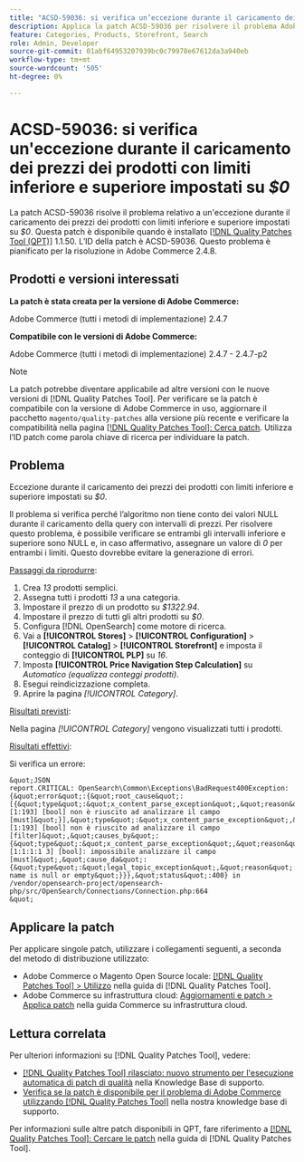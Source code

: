 ```yaml
---
title: "ACSD-59036: si verifica un’eccezione durante il caricamento dei prezzi dei prodotti con limiti inferiore e superiore impostati su $0"
description: Applica la patch ACSD-59036 per risolvere il problema Adobe Commerce in cui si verifica un’eccezione durante il caricamento dei prezzi dei prodotti con limiti inferiori e superiori impostati su *$0*.
feature: Categories, Products, Storefront, Search
role: Admin, Developer
source-git-commit: 01abf64953207939bc0c79978e67612da3a940eb
workflow-type: tm+mt
source-wordcount: '505'
ht-degree: 0%

---
```



# ACSD-59036: si verifica un&#39;eccezione durante il caricamento dei prezzi dei prodotti con limiti inferiore e superiore impostati su *$0*

La patch ACSD-59036 risolve il problema relativo a un&#39;eccezione durante il caricamento dei prezzi dei prodotti con limiti inferiore e superiore impostati su *$0*. Questa patch è disponibile quando è installato [[!DNL Quality Patches Tool (QPT)]](/help/announcements/adobe-commerce-announcements/magento-quality-patches-released-new-tool-to-self-serve-quality-patches.md) 1.1.50. L’ID della patch è ACSD-59036. Questo problema è pianificato per la risoluzione in Adobe Commerce 2.4.8.

## Prodotti e versioni interessati

**La patch è stata creata per la versione di Adobe Commerce:**

Adobe Commerce (tutti i metodi di implementazione) 2.4.7

**Compatibile con le versioni di Adobe Commerce:**

Adobe Commerce (tutti i metodi di implementazione) 2.4.7 - 2.4.7-p2

>[!NOTE]
>
>La patch potrebbe diventare applicabile ad altre versioni con le nuove versioni di [!DNL Quality Patches Tool]. Per verificare se la patch è compatibile con la versione di Adobe Commerce in uso, aggiornare il pacchetto `magento/quality-patches` alla versione più recente e verificare la compatibilità nella pagina [[!DNL Quality Patches Tool]: Cerca patch](https://experienceleague.adobe.com/tools/commerce-quality-patches/index.html). Utilizza l’ID patch come parola chiave di ricerca per individuare la patch.

## Problema

Eccezione durante il caricamento dei prezzi dei prodotti con limiti inferiore e superiore impostati su *$0*.

Il problema si verifica perché l’algoritmo non tiene conto dei valori NULL durante il caricamento della query con intervalli di prezzi. Per risolvere questo problema, è possibile verificare se entrambi gli intervalli inferiore e superiore sono NULL e, in caso affermativo, assegnare un valore di *0* per entrambi i limiti. Questo dovrebbe evitare la generazione di errori.

<u>Passaggi da riprodurre</u>:

1. Crea *13* prodotti semplici.
1. Assegna tutti i prodotti *13* a una categoria.
1. Impostare il prezzo di un prodotto su *$1322.94*.
1. Impostare il prezzo di tutti gli altri prodotti su *$0*.
1. Configura [!DNL OpenSearch] come motore di ricerca.
1. Vai a **[!UICONTROL Stores]** > **[!UICONTROL Configuration]** > **[!UICONTROL Catalog]** > **[!UICONTROL Storefront]** e imposta il conteggio di **[!UICONTROL PLP]** su *16*.
1. Imposta **[!UICONTROL Price Navigation Step Calculation]** su *Automatico (equalizza conteggi prodotti)*.
1. Esegui reindicizzazione completa.
1. Aprire la pagina *[!UICONTROL Category]*.

<u>Risultati previsti</u>:

Nella pagina *[!UICONTROL Category]* vengono visualizzati tutti i prodotti.

<u>Risultati effettivi</u>:

Si verifica un errore:

    &quot;JSON
    report.CRITICAL: OpenSearch\Common\Exceptions\BadRequest400Exception: {&quot;error&quot;:{&quot;root_cause&quot;:[{&quot;type&quot;:&quot;x_content_parse_exception&quot;,&quot;reason&quot;:&quot;[1:193] [bool] non è riuscito ad analizzare il campo [must]&quot;}],&quot;type&quot;:&quot;x_content_parse_exception&quot;,&quot;reason&quot;:&quot;[1:193] [bool] non è riuscito ad analizzare il campo [filter]&quot;,&quot;causes_by&quot;:{&quot;type&quot;:&quot;x_content_parse_exception&quot;,&quot;reason&quot;:&quot;[1:1:1:1 3] [bool]: impossibile analizzare il campo [must]&quot;,&quot;cause_da&quot;:{&quot;type&quot;:&quot;legal_topic_exception&quot;,&quot;reason&quot;:&quot;field name is null or empty&quot;}}},&quot;status&quot;:400} in /vendor/opensearch-project/opensearch-php/src/OpenSearch/Connections/Connection.php:664
    &quot;

## Applicare la patch

Per applicare singole patch, utilizzare i collegamenti seguenti, a seconda del metodo di distribuzione utilizzato:

* Adobe Commerce o Magento Open Source locale: [[!DNL Quality Patches Tool] > Utilizzo](https://experienceleague.adobe.com/docs/commerce-operations/tools/quality-patches-tool/usage.html) nella guida di [!DNL Quality Patches Tool].
* Adobe Commerce su infrastruttura cloud: [Aggiornamenti e patch > Applica patch](https://experienceleague.adobe.com/docs/commerce-cloud-service/user-guide/develop/upgrade/apply-patches.html) nella guida Commerce su infrastruttura cloud.

## Lettura correlata

Per ulteriori informazioni su [!DNL Quality Patches Tool], vedere:

* [[!DNL Quality Patches Tool] rilasciato: nuovo strumento per l&#39;esecuzione automatica di patch di qualità](/help/announcements/adobe-commerce-announcements/magento-quality-patches-released-new-tool-to-self-serve-quality-patches.md) nella Knowledge Base di supporto.
* [Verifica se la patch è disponibile per il problema di Adobe Commerce utilizzando  [!DNL Quality Patches Tool]](/help/support-tools/patches-available-in-qpt-tool/check-patch-for-magento-issue-with-magento-quality-patches.md) nella nostra knowledge base di supporto.

Per informazioni sulle altre patch disponibili in QPT, fare riferimento a [[!DNL Quality Patches Tool]: Cercare le patch](https://experienceleague.adobe.com/tools/commerce-quality-patches/index.html) nella guida di [!DNL Quality Patches Tool].